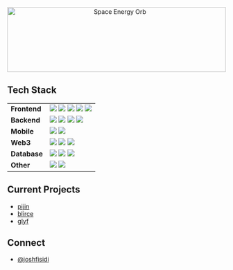 <div align="center">
  <img src="https://cufummffmtitwhfisrlw.supabase.co/storage/v1/object/public/IMAGES//space-energy-orb-fisidi.gif" alt="Space Energy Orb" width="100%" style="height: 150px; object-fit: cover; object-position: center 20%;" />
</div>

<div>
  <h2>Tech Stack</h2>
  <table>
    <tr>
      <td><b>Frontend</b></td>
      <td>
        <img src="https://img.shields.io/badge/TypeScript-3178C6?style=flat-square&logo=typescript&logoColor=white" />
        <img src="https://img.shields.io/badge/Next.js-000000?style=flat-square&logo=next.js&logoColor=white" />
        <img src="https://img.shields.io/badge/Nuxt.js-00DC82?style=flat-square&logo=nuxt.js&logoColor=white" />
        <img src="https://img.shields.io/badge/React-61DAFB?style=flat-square&logo=react&logoColor=black" />
        <img src="https://img.shields.io/badge/Vue-4FC08D?style=flat-square&logo=vue.js&logoColor=white" />
      </td>
    </tr>
    <tr>
      <td><b>Backend</b></td>
      <td>
        <img src="https://img.shields.io/badge/Node.js-339933?style=flat-square&logo=node.js&logoColor=white" />
        <img src="https://img.shields.io/badge/Rust-000000?style=flat-square&logo=rust&logoColor=white" />
        <img src="https://img.shields.io/badge/Go-00ADD8?style=flat-square&logo=go&logoColor=white" />
        <img src="https://img.shields.io/badge/Kotlin-7F52FF?style=flat-square&logo=kotlin&logoColor=white" />
      </td>
    </tr>
    <tr>
      <td><b>Mobile</b></td>
      <td>
        <img src="https://img.shields.io/badge/Swift-F05138?style=flat-square&logo=swift&logoColor=white" />
        <img src="https://img.shields.io/badge/React_Native-61DAFB?style=flat-square&logo=react&logoColor=black" />
      </td>
    </tr>
    <tr>
      <td><b>Web3</b></td>
      <td>
        <img src="https://img.shields.io/badge/Solidity-363636?style=flat-square&logo=solidity&logoColor=white" />
        <img src="https://img.shields.io/badge/Web3.js-F16822?style=flat-square&logo=web3.js&logoColor=white" />
        <img src="https://img.shields.io/badge/Ethers.js-3C3C3D?style=flat-square&logo=ethereum&logoColor=white" />
      </td>
    </tr>
    <tr>
      <td><b>Database</b></td>
      <td>
        <img src="https://img.shields.io/badge/Supabase-3ECF8E?style=flat-square&logo=supabase&logoColor=white" />
        <img src="https://img.shields.io/badge/Firebase-FFCA28?style=flat-square&logo=firebase&logoColor=black" />
        <img src="https://img.shields.io/badge/PostgreSQL-4169E1?style=flat-square&logo=postgresql&logoColor=white" />
      </td>
    </tr>
    <tr>
      <td><b>Other</b></td>
      <td>
        <img src="https://img.shields.io/badge/Chrome_Extensions-4285F4?style=flat-square&logo=google-chrome&logoColor=white" />
        <img src="https://img.shields.io/badge/Game_Development-ED1C24?style=flat-square&logo=unity&logoColor=white" />
      </td>
    </tr>
  </table>
</div>

<div>
  <h2>Current Projects</h2>
  <ul>
    <li><a href="https://github.com/joshfisidi/pijin">pijin</a></li>
    <li><a href="https://github.com/joshfisidi/blirce">blirce</a></li>
    <li><a href="https://github.com/joshfisidi/glyf">glyf</a></li>
  </ul>
</div>

<div>
  <h2>Connect</h2>
  <ul>
    <li><a href="https://x.com/joshfisidi">@joshfisidi</a></li>
  </ul>
</div>
